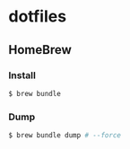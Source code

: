 # dotfiles

## HomeBrew
### Install
```bash
$ brew bundle
```

### Dump
```bash
$ brew bundle dump # --force
```
